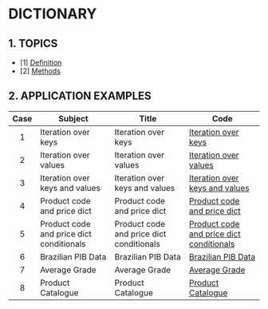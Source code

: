 # DICTIONARY

## 1. TOPICS

- [1] [Definition](01-definition/definition.md)
- [2] [Methods](02-methods/methods.md)

## 2. APPLICATION EXAMPLES

| Case | Subject                                  | Title                                    | Code                                                                                           |
|:----:|------------------------------------------|------------------------------------------|------------------------------------------------------------------------------------------------|
|  1   | Iteration over keys                      | Iteration over keys                      | [Iteration over keys](03-examples/01-iteration_over_keys.py)                                   |
|  2   | Iteration over values                    | Iteration over values                    | [Iteration over values](03-examples/02-iteration_over_values.py)                               |
|  3   | Iteration over keys and values           | Iteration over keys and values           | [Iteration over keys and values](03-examples/03-iteration_over_keys_values.py)                 |
|  4   | Product code and price dict              | Product code and price dict              | [Product code and price dict](03-examples/04-product_code_price_dict.py)                       |
|  5   | Product code and price dict conditionals | Product code and price dict conditionals | [Product code and price dict conditionals](03-examples/05-product_code_price_dict_while_if.py) |
|  6   | Brazilian PIB Data                       | Brazilian PIB Data                       | [Brazilian PIB Data](03-examples/06-brazilian_pib_data.py)                                     |
|  7   | Average Grade                            | Average Grade                            | [Average Grade](03-examples/07-average_grade.py)                                               |
|  8   | Product Catalogue                        | Product Catalogue                        | [Product Catalogue](03-examples/08-product_catalogue.py)                                       |